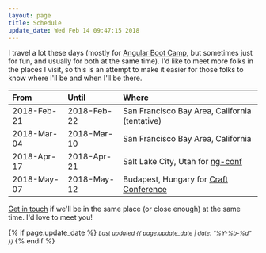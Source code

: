 ```yaml
---
layout: page
title: Schedule
update_date: Wed Feb 14 09:47:15 2018
---
```


I travel a lot these days (mostly for [Angular Boot Camp](http://angularbootcamp.com/), but sometimes just for fun, and usually for both at the same time). I'd like to meet more folks in the places I visit, so this is an attempt to make it easier for those folks to know where I'll be and when I'll be there.

| From        | Until       | Where
|:------------|:------------|:-
| 2018-Feb-21 | 2018-Feb-22 | San Francisco Bay Area, California (tentative)
| 2018-Mar-04 | 2018-Mar-10 | San Francisco Bay Area, California
| 2018-Apr-17 | 2018-Apr-21 | Salt Lake City, Utah for [ng-conf](https://ng-conf.com)
| 2018-May-07 | 2018-May-12 | Budapest, Hungary for [Craft Conference](https://craft-conf.com)

[Get in touch](/contact/) if we'll be in the same place (or close enough) at the same time. I'd love to meet you!


{% if page.update_date %}
  <small>
    *Last updated {{ page.update_date | date: "%Y-%b-%d" }}*
  </small>
{% endif %}
